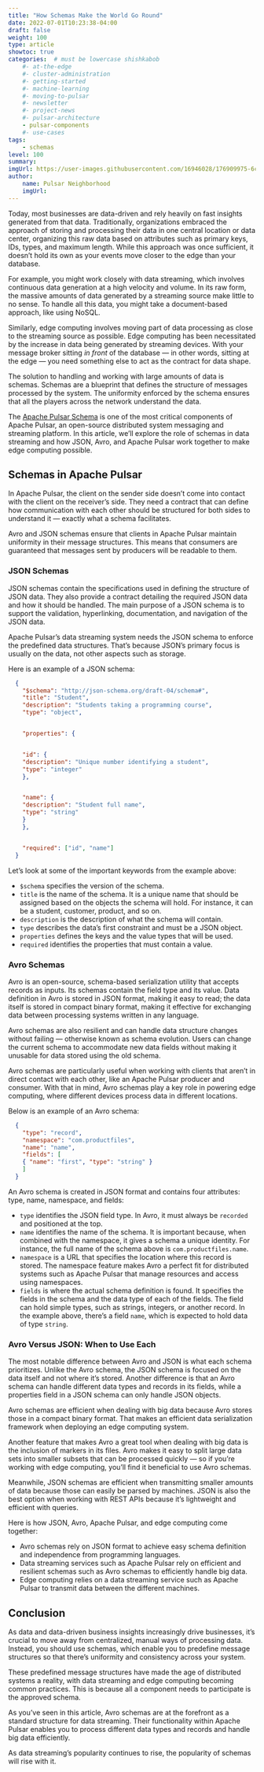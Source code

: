 ```yaml
---
title: "How Schemas Make the World Go Round"
date: 2022-07-01T10:23:38-04:00
draft: false
weight: 100
type: article
showtoc: true
categories:  # must be lowercase shishkabob
    #- at-the-edge
    #- cluster-administration
    #- getting-started
    #- machine-learning
    #- moving-to-pulsar
    #- newsletter
    #- project-news
    #- pulsar-architecture
    - pulsar-components
    #- use-cases
tags:
    - schemas
level: 100
summary:
imgUrl: https://user-images.githubusercontent.com/16946028/176909975-6cd31a0d-f5f6-4928-8b21-adf5c5156736.png
author:
    name: Pulsar Neighborhood
    imgUrl:
---
```


Today, most businesses are data-driven and rely heavily on fast insights generated from that data. Traditionally, organizations embraced the approach of storing and processing their data in one central location or data center, organizing this raw data based on attributes such as primary keys, IDs, types, and maximum length. While this approach was once sufficient, it doesn’t hold its own as your events move closer to the edge than your database.

For example, you might work closely with data streaming, which involves continuous data generation at a high velocity and volume. In its raw form, the massive amounts of data generated by a streaming source make little to no sense. To handle all this data, you might take a document-based approach, like using NoSQL.

Similarly, edge computing involves moving part of data processing as close to the streaming source as possible. Edge computing has been necessitated by the increase in data being generated by streaming devices. With your message broker sitting _in front_ of the database — in other words, sitting at the edge — you need something else to act as the contract for data shape.

The solution to handling and working with large amounts of data is schemas. Schemas are a blueprint that defines the structure of messages processed by the system. The uniformity enforced by the schema ensures that all the players across the network understand the data.

The [Apache Pulsar Schema](https://pulsar.apache.org/docs/en/schema-get-started/) is one of the most critical components of Apache Pulsar, an open-source distributed system messaging and streaming platform. In this article, we’ll explore the role of schemas in data streaming and how JSON, Avro, and Apache Pulsar work together to make edge computing possible.

## Schemas in Apache Pulsar

In Apache Pulsar, the client on the sender side doesn’t come into contact with the client on the receiver’s side. They need a contract that can define how communication with each other should be structured for both sides to understand it — exactly what a schema facilitates.

Avro and JSON schemas ensure that clients in Apache Pulsar maintain uniformity in their message structures. This means that consumers are guaranteed that messages sent by producers will be readable to them.

### JSON Schemas

JSON schemas contain the specifications used in defining the structure of JSON data. They also provide a contract detailing the required JSON data and how it should be handled. The main purpose of a JSON schema is to support the validation, hyperlinking, documentation, and navigation of the JSON data.

Apache Pulsar’s data streaming system needs the JSON schema to enforce the predefined data structures. That’s because JSON’s primary focus is usually on the data, not other aspects such as storage.

Here is an example of a JSON schema:

```json
  {
    "$schema": "http://json-schema.org/draft-04/schema#",
    "title": "Student",
    "description": "Students taking a programming course",
    "type": "object",


    "properties": {


    "id": {
    "description": "Unique number identifying a student",
    "type": "integer"
    },


    "name": {
    "description": "Student full name",
    "type": "string"
    }
    },


    "required": ["id", "name"]
  }
```

Let’s look at some of the important keywords from the example above:

* `$schema` specifies the version of the schema.
* `title` is the name of the schema. It is a unique name that should be assigned based on the objects the schema will hold. For instance, it can be a student, customer, product, and so on.
* `description` is the description of what the schema will contain.
* `type` describes the data’s first constraint and must be a JSON object.
* `properties` defines the keys and the value types that will be used.
* `required` identifies the properties that must contain a value.

### Avro Schemas

Avro is an open-source, schema-based serialization utility that accepts records as inputs. Its schemas contain the field type and its value. Data definition in Avro is stored in JSON format, making it easy to read; the data itself is stored in compact binary format, making it effective for exchanging data between processing systems written in any language.

Avro schemas are also resilient and can handle data structure changes without failing — otherwise known as schema evolution. Users can change the current schema to accommodate new data fields without making it unusable for data stored using the old schema.

Avro schemas are particularly useful when working with clients that aren’t in direct contact with each other, like an Apache Pulsar producer and consumer. With that in mind, Avro schemas play a key role in powering edge computing, where different devices process data in different locations.

Below is an example of an Avro schema:

```json
  {
    "type": "record",
    "namespace": "com.productfiles",
    "name": "name",
    "fields": [
    { "name": "first", "type": "string" }
    ]
  }
```

An Avro schema is created in JSON format and contains four attributes: type, name, namespace, and fields:

* `type` identifies the JSON field type. In Avro, it must always be `recorded` and positioned at the top.
* `name` identifies the name of the schema. It is important because, when combined with the namespace, it gives a schema a unique identity. For instance, the full name of the schema above is `com.productfiles.name`.
* `namespace` is a URL that specifies the location where this record is stored. The namespace feature makes Avro a perfect fit for distributed systems such as Apache Pulsar that manage resources and access using namespaces.
* `fields` is where the actual schema definition is found. It specifies the fields in the schema and the data type of each of the fields. The field can hold simple types, such as strings, integers, or another record. In the example above, there’s a field `name`, which is expected to hold data of type `string`.

### Avro Versus JSON: When to Use Each

The most notable difference between Avro and JSON is what each schema prioritizes. Unlike the Avro schema, the JSON schema is focused on the data itself and not where it’s stored. Another difference is that an Avro schema can handle different data types and records in its fields, while a properties field in a JSON schema can only handle JSON objects.

Avro schemas are efficient when dealing with big data because Avro stores those in a compact binary format. That makes an efficient data serialization framework when deploying an edge computing system.

Another feature that makes Avro a great tool when dealing with big data is the inclusion of markers in its files. Avro makes it easy to split large data sets into smaller subsets that can be processed quickly — so if you’re working with edge computing, you’ll find it beneficial to use Avro schemas.

Meanwhile, JSON schemas are efficient when transmitting smaller amounts of data because those can easily be parsed by machines. JSON is also the best option when working with REST APIs because it’s lightweight and efficient with queries.

Here is how JSON, Avro, Apache Pulsar, and edge computing come together:

* Avro schemas rely on JSON format to achieve easy schema definition and independence from programming languages.
* Data streaming services such as Apache Pulsar rely on efficient and resilient schemas such as Avro schemas to efficiently handle big data.
* Edge computing relies on a data streaming service such as Apache Pulsar to transmit data between the different machines.

## Conclusion

As data and data-driven business insights increasingly drive businesses, it’s crucial to move away from centralized, manual ways of processing data. Instead, you should use schemas, which enable you to predefine message structures so that there’s uniformity and consistency across your system.

These predefined message structures have made the age of distributed systems a reality, with data streaming and edge computing becoming common practices. This is because all a component needs to participate is the approved schema.

As you’ve seen in this article, Avro schemas are at the forefront as a standard structure for data streaming. Their functionality within Apache Pulsar enables you to process different data types and records and handle big data efficiently.

As data streaming’s popularity continues to rise, the popularity of schemas will rise with it.
